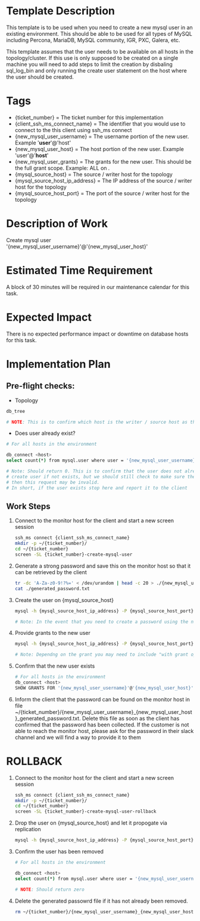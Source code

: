 # Template Description

This template is to be used when you need to create a new mysql user in an existing environment. This should be able to be used for all types of MySQL including Percona, MariaDB, MySQL community, IGR, PXC, Galera, etc.

This template assumes that the user needs to be available on all hosts in the topology/cluster. If this use is only supposed to be created on a single machine you will need to add steps to limit the creation by disbaling sql_log_bin and only running the create user statement on the host where the user should be created.

# Tags

- {ticket_number} = The ticket number for this implementation
- {client_ssh_ms_connect_name} = The identifier that you would use to connect to the this client using ssh_ms connect
- {new_mysql_user_username} = The username portion of the new user. Example '**user**'@'host'
- {new_mysql_user_host} = The host portion of the new user. Example 'user'@'**host**'
- {new_mysql_user_grants} = The grants for the new user. This should be the full grant scope. Example: ALL on *.*
- {mysql_source_host} = The source / writer host for the topology
- {mysql_source_host_ip_address} = The IP address of the source / writer host for the topology
- {mysql_source_host_port} = The port of the source / writer host for the topology

# Description of Work

Create mysql user '{new_mysql_user_username}'@'{new_mysql_user_host}'

# Estimated Time Requirement

A block of 30 minutes will be required in our maintenance calendar for this task.

# Expected Impact

There is no expected performance impact or downtime on database hosts for this task.

# Implementation Plan

## Pre-flight checks:

- Topology
```bash
db_tree

# NOTE: This is to confirm which host is the writer / source host as this is where you will need to create the user
```

- Does user already exist?
```bash
# For all hosts in the environment

db_connect <host> 
select count(*) from mysql.user where user = '{new_mysql_user_username}' and host = '{new_mysql_user_host}'

# Note: Should return 0. This is to confirm that the user does not already exist on any of the nodes. We will create the user using
# create user if not exists, but we should still check to make sure the user does not exist as, if the use exists,
# then this request may be invalid.
# In short, if the user exists stop here and report it to the client
```

## Work Steps

1) Connect to the monitor host for the client and start a new screen session
    ```bash
    ssh_ms connect {client_ssh_ms_connect_name}
    mkdir -p ~/{ticket_number}/
    cd ~/{ticket_number}
    screen -SL {ticket_number}-create-mysql-user
    ```

1) Generate a strong password and save this on the monitor host so that it can be retrieved by the client
    ```bash
    tr -dc 'A-Za-z0-9!?%=' < /dev/urandom | head -c 20 > ./{new_mysql_user_username}_{new_mysql_user_host}_generated_password.txt
    cat ./generated_password.txt
    ```

1) Create the user on {mysql_source_host}
    ```bash
    mysql -h {mysql_source_host_ip_address} -P {mysql_source_host_port} -e "create user if not exists '{new_mysql_user_username}'@'{new_mysql_user_host}' identified by '<password generated in previous step>'";

    # Note: In the event that you need to create a password using the native mysql password hashing method, please replace "identified by" with "identified with mysql_native_password by"
    ```

1) Provide grants to the new user
    ```bash
    mysql -h {mysql_source_host_ip_address} -P {mysql_source_host_port} -e "grant {new_mysql_user_grants} to '{new_mysql_user_username}'@'{new_mysql_user_host}'"

    # Note: Dependng on the grant you may need to include "with grant option" at the end
    ```

1) Confirm that the new user exists
    ```bash
    # For all hosts in the environment
    db_connect <host>
    SHOW GRANTS FOR '{new_mysql_user_username}'@'{new_mysql_user_host}'
    ```

1) Inform the client that the password can be found on the monitor host in file ~/{ticket_number}/{new_mysql_user_username}_{new_mysql_user_host}_generated_password.txt. Delete this file as soon as the client has confirmed that the password has been collected. If the customer is not able to reach the monitor host, please ask for the password in their slack channel and we will find a way to provide it to them

# ROLLBACK

1) Connect to the monitor host for the client and start a new screen session
    ```bash
    ssh_ms connect {client_ssh_ms_connect_name}
    mkdir -p ~/{ticket_number}/
    cd ~/{ticket_number}
    screen -SL {ticket_number}-create-mysql-user-rollback
    ```

1) Drop the user on {mysql_source_host} and let it propogate via replication
    ```bash
    mysql -h {mysql_source_host_ip_address} -P {mysql_source_host_port} -e "drop user if exists '{new_mysql_user_username}'@'{new_mysql_user_host}'";
    ```

1) Confirm the user has been removed
    ```bash
    # For all hosts in the environment

    db_connect <host> 
    select count(*) from mysql.user where user = '{new_mysql_user_username}' and host = '{new_mysql_user_host}'

    # NOTE: Should return zero
    ```

1) Delete the generated passowrd file if it has not already been removed.
    ```bash
    rm ~/{ticket_number}/{new_mysql_user_username}_{new_mysql_user_host}_generated_password.txt
    ```
